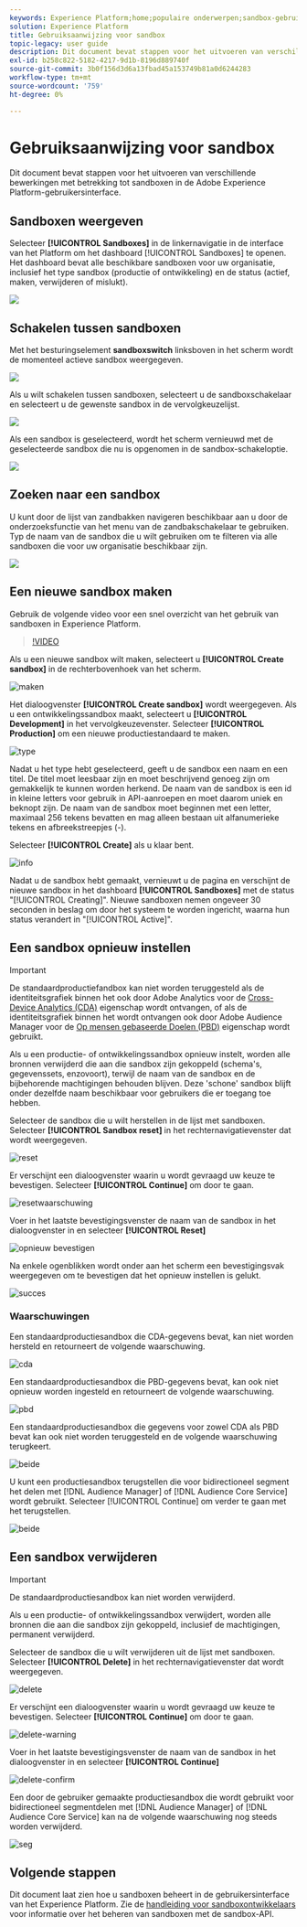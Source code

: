 ```yaml
---
keywords: Experience Platform;home;populaire onderwerpen;sandbox-gebruikershandleiding;sandbox-hulplijn
solution: Experience Platform
title: Gebruiksaanwijzing voor sandbox
topic-legacy: user guide
description: Dit document bevat stappen voor het uitvoeren van verschillende bewerkingen met betrekking tot sandboxen in de Adobe Experience Platform-gebruikersinterface.
exl-id: b258c822-5182-4217-9d1b-8196d889740f
source-git-commit: 3b0f156d3d6a13fbad45a153749b81a0d6244283
workflow-type: tm+mt
source-wordcount: '759'
ht-degree: 0%

---
```


# Gebruiksaanwijzing voor sandbox

Dit document bevat stappen voor het uitvoeren van verschillende bewerkingen met betrekking tot sandboxen in de Adobe Experience Platform-gebruikersinterface.

## Sandboxen weergeven

Selecteer **[!UICONTROL Sandboxes]** in de linkernavigatie in de interface van het Platform om het dashboard [!UICONTROL Sandboxes] te openen. Het dashboard bevat alle beschikbare sandboxen voor uw organisatie, inclusief het type sandbox (productie of ontwikkeling) en de status (actief, maken, verwijderen of mislukt).

![](../images/ui/view-sandboxes.png)

## Schakelen tussen sandboxen

Met het besturingselement **sandboxswitch** linksboven in het scherm wordt de momenteel actieve sandbox weergegeven.

![](../images/ui/sandbox-switcher.png)

Als u wilt schakelen tussen sandboxen, selecteert u de sandboxschakelaar en selecteert u de gewenste sandbox in de vervolgkeuzelijst.

![](../images/ui/switcher-menu.png)

Als een sandbox is geselecteerd, wordt het scherm vernieuwd met de geselecteerde sandbox die nu is opgenomen in de sandbox-schakeloptie.

![](../images/ui/switched.png)

## Zoeken naar een sandbox

U kunt door de lijst van zandbakken navigeren beschikbaar aan u door de onderzoeksfunctie van het menu van de zandbakschakelaar te gebruiken. Typ de naam van de sandbox die u wilt gebruiken om te filteren via alle sandboxen die voor uw organisatie beschikbaar zijn.

![](../images/ui/sandbox-search.png)

## Een nieuwe sandbox maken

Gebruik de volgende video voor een snel overzicht van het gebruik van sandboxen in Experience Platform.

>[!VIDEO](https://video.tv.adobe.com/v/29838/?quality=12&learn=on)

Als u een nieuwe sandbox wilt maken, selecteert u **[!UICONTROL Create sandbox]** in de rechterbovenhoek van het scherm.

![maken](../images/ui/create.png)

Het dialoogvenster **[!UICONTROL Create sandbox]** wordt weergegeven. Als u een ontwikkelingssandbox maakt, selecteert u **[!UICONTROL Development]** in het vervolgkeuzevenster. Selecteer **[!UICONTROL Production]** om een nieuwe productiestandaard te maken.

![type](../images/ui/type.png)

Nadat u het type hebt geselecteerd, geeft u de sandbox een naam en een titel. De titel moet leesbaar zijn en moet beschrijvend genoeg zijn om gemakkelijk te kunnen worden herkend. De naam van de sandbox is een id in kleine letters voor gebruik in API-aanroepen en moet daarom uniek en beknopt zijn. De naam van de sandbox moet beginnen met een letter, maximaal 256 tekens bevatten en mag alleen bestaan uit alfanumerieke tekens en afbreekstreepjes (-).

Selecteer **[!UICONTROL Create]** als u klaar bent.

![info](../images/ui/info.png)

Nadat u de sandbox hebt gemaakt, vernieuwt u de pagina en verschijnt de nieuwe sandbox in het dashboard **[!UICONTROL Sandboxes]** met de status &quot;[!UICONTROL Creating]&quot;. Nieuwe sandboxen nemen ongeveer 30 seconden in beslag om door het systeem te worden ingericht, waarna hun status verandert in &quot;[!UICONTROL Active]&quot;.

## Een sandbox opnieuw instellen

>[!IMPORTANT]
>
>De standaardproductiefandbox kan niet worden teruggesteld als de identiteitsgrafiek binnen het ook door Adobe Analytics voor de [Cross-Device Analytics (CDA)](https://experienceleague.adobe.com/docs/analytics/components/cda/overview.html) eigenschap wordt ontvangen, of als de identiteitsgrafiek binnen het wordt ontvangen ook door Adobe Audience Manager voor de [Op mensen gebaseerde Doelen (PBD)](https://experienceleague.adobe.com/docs/audience-manager/user-guide/features/destinations/people-based/people-based-destinations-overview.html) eigenschap wordt gebruikt.

Als u een productie- of ontwikkelingssandbox opnieuw instelt, worden alle bronnen verwijderd die aan die sandbox zijn gekoppeld (schema&#39;s, gegevenssets, enzovoort), terwijl de naam van de sandbox en de bijbehorende machtigingen behouden blijven. Deze &#39;schone&#39; sandbox blijft onder dezelfde naam beschikbaar voor gebruikers die er toegang toe hebben.

Selecteer de sandbox die u wilt herstellen in de lijst met sandboxen. Selecteer **[!UICONTROL Sandbox reset]** in het rechternavigatievenster dat wordt weergegeven.

![reset](../images/ui/reset.png)

Er verschijnt een dialoogvenster waarin u wordt gevraagd uw keuze te bevestigen. Selecteer **[!UICONTROL Continue]** om door te gaan.

![resetwaarschuwing](../images/ui/reset-warning.png)

Voer in het laatste bevestigingsvenster de naam van de sandbox in het dialoogvenster in en selecteer **[!UICONTROL Reset]**

![opnieuw bevestigen](../images/ui/reset-confirm.png)

Na enkele ogenblikken wordt onder aan het scherm een bevestigingsvak weergegeven om te bevestigen dat het opnieuw instellen is gelukt.

![succes](../images/ui/success.png)

### Waarschuwingen

Een standaardproductiesandbox die CDA-gegevens bevat, kan niet worden hersteld en retourneert de volgende waarschuwing.

![cda](../images/ui/cda.png)

Een standaardproductiesandbox die PBD-gegevens bevat, kan ook niet opnieuw worden ingesteld en retourneert de volgende waarschuwing.

![pbd](../images/ui/pbd.png)

Een standaardproductiesandbox die gegevens voor zowel CDA als PBD bevat kan ook niet worden teruggesteld en de volgende waarschuwing terugkeert.

![beide](../images/ui/both.png)

U kunt een productiesandbox terugstellen die voor bidirectioneel segment het delen met [!DNL Audience Manager] of [!DNL Audience Core Service] wordt gebruikt. Selecteer [!UICONTROL Continue] om verder te gaan met het terugstellen.

![beide](../images/ui/seg.png)

## Een sandbox verwijderen

>[!IMPORTANT]
>
>De standaardproductiesandbox kan niet worden verwijderd.

Als u een productie- of ontwikkelingssandbox verwijdert, worden alle bronnen die aan die sandbox zijn gekoppeld, inclusief de machtigingen, permanent verwijderd.

Selecteer de sandbox die u wilt verwijderen uit de lijst met sandboxen. Selecteer **[!UICONTROL Delete]** in het rechternavigatievenster dat wordt weergegeven.

![delete](../images/ui/delete.png)

Er verschijnt een dialoogvenster waarin u wordt gevraagd uw keuze te bevestigen. Selecteer **[!UICONTROL Continue]** om door te gaan.

![delete-warning](../images/ui/delete-warning.png)

Voer in het laatste bevestigingsvenster de naam van de sandbox in het dialoogvenster in en selecteer **[!UICONTROL Continue]**

![delete-confirm](../images/ui/delete-confirm.png)

Een door de gebruiker gemaakte productiesandbox die wordt gebruikt voor bidirectioneel segmentdelen met [!DNL Audience Manager] of [!DNL Audience Core Service] kan na de volgende waarschuwing nog steeds worden verwijderd.

![seg](../images/ui/delete-seg.png)

## Volgende stappen

Dit document laat zien hoe u sandboxen beheert in de gebruikersinterface van het Experience Platform. Zie de [handleiding voor sandboxontwikkelaars](../api/getting-started.md) voor informatie over het beheren van sandboxen met de sandbox-API.

